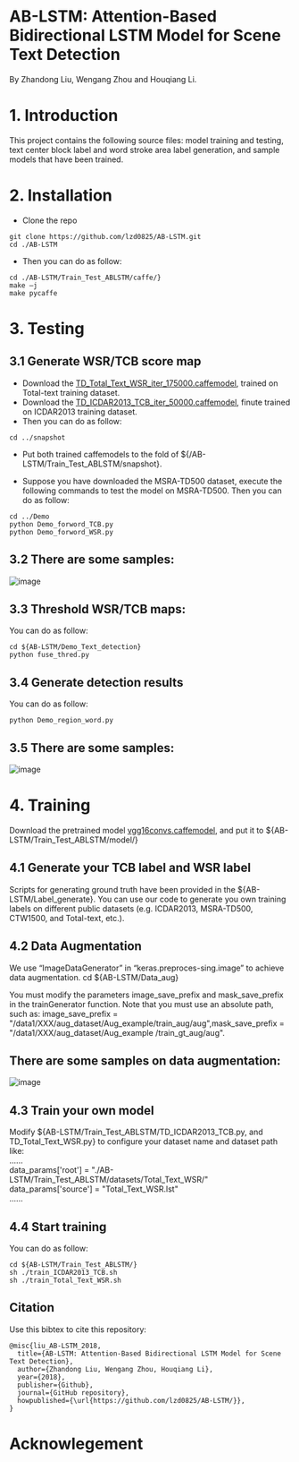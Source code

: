 # AB-LSTM: Attention-Based Bidirectional LSTM Model for Scene Text Detection
By Zhandong Liu, Wengang Zhou and Houqiang Li.  

# 1. Introduction
This project contains the following source files: model training and testing, text center block label and word stroke area label generation, and sample models that have been trained.
# 2. Installation
* Clone the repo  
```
git clone https://github.com/lzd0825/AB-LSTM.git
cd ./AB-LSTM
```
* Then you can do as follow:
```
cd ./AB-LSTM/Train_Test_ABLSTM/caffe/}  
make –j  
make pycaffe 
```
# 3. Testing
## 3.1 Generate WSR/TCB  score map
* Download the [TD_Total_Text_WSR_iter_175000.caffemodel](https://pan.baidu.com/s/14fg4tR0dim_OiMC7siBtnw), trained on Total-text training dataset.
* Download the [TD_ICDAR2013_TCB_iter_50000.caffemodel](https://pan.baidu.com/s/1ZbFKsXmGbSfzWSnZ9WBx4w), finute trained on ICDAR2013 training dataset.  
* Then you can do as follow:
```
cd ../snapshot  
```
* Put both trained caffemodels to the fold of ${/AB-LSTM/Train_Test_ABLSTM/snapshot}.  

* Suppose you have downloaded the MSRA-TD500 dataset, execute the following commands to test the model on MSRA-TD500.  Then you can do as follow:
```
cd ../Demo  
python Demo_forword_TCB.py  
python Demo_forword_WSR.py  
```
## 3.2 There are some samples:  

![image](https://github.com/lzd0825/AB-LSTM/blob/master/Demo_Text_detection/Data/Forword/some_forwords.jpg)


## 3.3 Threshold WSR/TCB maps:
You can do as follow:
```
cd ${AB-LSTM/Demo_Text_detection}  
python fuse_thred.py  
```
## 3.4 Generate detection results  
You can do as follow:
```
python Demo_region_word.py
```
## 3.5 There are some samples:

![image](https://github.com/lzd0825/AB-LSTM/blob/master/Demo_Text_detection/Data/save_detection/some_results.jpg)

# 4. Training
Download the pretrained model [vgg16convs.caffemodel](https://pan.baidu.com/s/1IEt48THcdmncH2zoeokypA), and put it to 
${AB-LSTM/Train_Test_ABLSTM/model/}

## 4.1 Generate your TCB label and WSR label  
Scripts for generating ground truth have been provided in the ${AB-LSTM/Label_generate}. You can use our code to generate you own training labels on different public datasets (e.g. ICDAR2013, MSRA-TD500, CTW1500, and Total-text, etc.).

## 4.2 Data Augmentation
We use “ImageDataGenerator” in “keras.preproces-sing.image” to achieve data augmentation.
cd ${AB-LSTM/Data_aug}

You must modify the parameters image_save_prefix and mask_save_prefix in the trainGenerator function. Note that you must use an absolute path, such as: image_save_prefix = "/data1/XXX/aug_dataset/Aug_example/train_aug/aug",mask_save_prefix = "/data1/XXX/aug_dataset/Aug_example /train_gt_aug/aug".

## There are some samples on data augmentation:
![image](https://github.com/lzd0825/AB-LSTM/blob/master/Data_Aug/Aug_exmple/data_aug.jpg)


## 4.3 Train your own model
Modify ${AB-LSTM/Train_Test_ABLSTM/TD_ICDAR2013_TCB.py, and TD_Total_Text_WSR.py} to configure your dataset name and dataset path like:  
......  
data_params['root'] = "./AB-LSTM/Train_Test_ABLSTM/datasets/Total_Text_WSR/"
data_params['source'] = "Total_Text_WSR.lst"  
......

## 4.4 Start training

You can do as follow:
```
cd ${AB-LSTM/Train_Test_ABLSTM/}  
sh ./train_ICDAR2013_TCB.sh
sh ./train_Total_Text_WSR.sh

```
## Citation
Use this bibtex to cite this repository:
```
@misc{liu_AB-LSTM_2018,
  title={AB-LSTM: Attention-Based Bidirectional LSTM Model for Scene Text Detection},
  author={Zhandong Liu, Wengang Zhou, Houqiang Li},
  year={2018},
  publisher={Github},
  journal={GitHub repository},
  howpublished={\url{https://github.com/lzd0825/AB-LSTM/}},
}
```
# Acknowlegement
